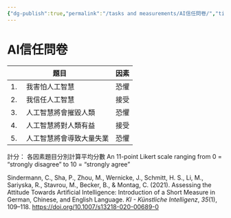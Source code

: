 ```yaml
---
{"dg-publish":true,"permalink":"/tasks and measurements/AI信任問卷/","title":"Attitude Towards Artificial Intelligence","tags":["ai","measurement","實驗材料"],"created":"2023-09-14T15:06","updated":"2024-02-19T17:02"}
---
```




# AI信任問卷

| 題目                  | 因素 |
| ------------------- | -- |
| 1.     我害怕人工智慧      | 恐懼 |
| 2.     我信任人工智慧      | 接受 |
| 3.     人工智慧將會摧毀人類   | 恐懼 |
| 4.     人工智慧將對人類有益   | 接受 |
| 5.     人工智慧將會導致大量失業 | 恐懼 |

計分：
各因素題目分別計算平均分數
An 11-point Likert scale ranging from 0 = “strongly disagree” to 10 = “strongly agree”

Sindermann, C., Sha, P., Zhou, M., Wernicke, J., Schmitt, H. S., Li, M., Sariyska, R., Stavrou, M., Becker, B., & Montag, C. (2021). Assessing the Attitude Towards Artificial Intelligence: Introduction of a Short Measure in German, Chinese, and English Language. *KI - Künstliche Intelligenz*, *35*(1), 109–118. <https://doi.org/10.1007/s13218-020-00689-0>
